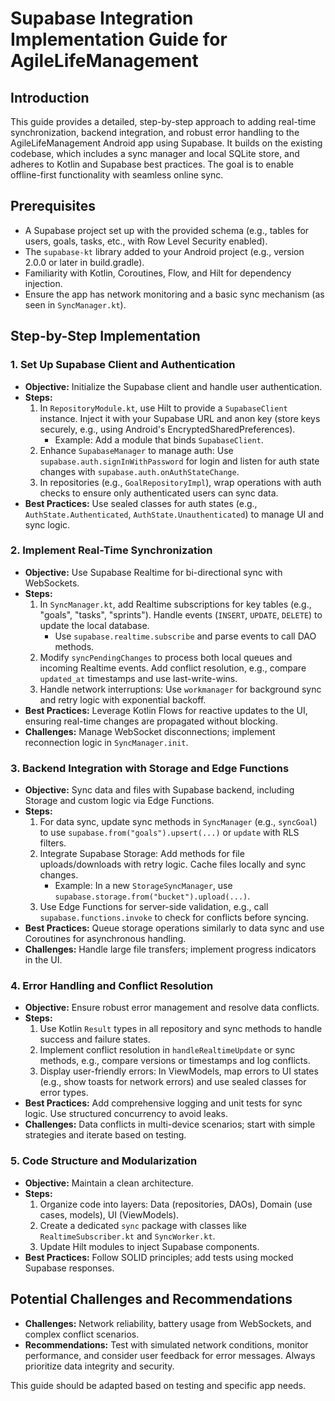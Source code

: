 # Supabase Integration Implementation Guide for AgileLifeManagement

## Introduction
This guide provides a detailed, step-by-step approach to adding real-time synchronization, backend integration, and robust error handling to the AgileLifeManagement Android app using Supabase. It builds on the existing codebase, which includes a sync manager and local SQLite store, and adheres to Kotlin and Supabase best practices. The goal is to enable offline-first functionality with seamless online sync.

## Prerequisites
- A Supabase project set up with the provided schema (e.g., tables for users, goals, tasks, etc., with Row Level Security enabled).
- The `supabase-kt` library added to your Android project (e.g., version 2.0.0 or later in build.gradle).
- Familiarity with Kotlin, Coroutines, Flow, and Hilt for dependency injection.
- Ensure the app has network monitoring and a basic sync mechanism (as seen in `SyncManager.kt`).

## Step-by-Step Implementation

### 1. Set Up Supabase Client and Authentication
- **Objective:** Initialize the Supabase client and handle user authentication.
- **Steps:**
  1. In `RepositoryModule.kt`, use Hilt to provide a `SupabaseClient` instance. Inject it with your Supabase URL and anon key (store keys securely, e.g., using Android's EncryptedSharedPreferences).
     - Example: Add a module that binds `SupabaseClient`.
  2. Enhance `SupabaseManager` to manage auth: Use `supabase.auth.signInWithPassword` for login and listen for auth state changes with `supabase.auth.onAuthStateChange`.
  3. In repositories (e.g., `GoalRepositoryImpl`), wrap operations with auth checks to ensure only authenticated users can sync data.
- **Best Practices:** Use sealed classes for auth states (e.g., `AuthState.Authenticated`, `AuthState.Unauthenticated`) to manage UI and sync logic.

### 2. Implement Real-Time Synchronization
- **Objective:** Use Supabase Realtime for bi-directional sync with WebSockets.
- **Steps:**
  1. In `SyncManager.kt`, add Realtime subscriptions for key tables (e.g., "goals", "tasks", "sprints"). Handle events (`INSERT`, `UPDATE`, `DELETE`) to update the local database.
     - Use `supabase.realtime.subscribe` and parse events to call DAO methods.
  2. Modify `syncPendingChanges` to process both local queues and incoming Realtime events. Add conflict resolution, e.g., compare `updated_at` timestamps and use last-write-wins.
  3. Handle network interruptions: Use `workmanager` for background sync and retry logic with exponential backoff.
- **Best Practices:** Leverage Kotlin Flows for reactive updates to the UI, ensuring real-time changes are propagated without blocking.
- **Challenges:** Manage WebSocket disconnections; implement reconnection logic in `SyncManager.init`.

### 3. Backend Integration with Storage and Edge Functions
- **Objective:** Sync data and files with Supabase backend, including Storage and custom logic via Edge Functions.
- **Steps:**
  1. For data sync, update sync methods in `SyncManager` (e.g., `syncGoal`) to use `supabase.from("goals").upsert(...)` or `update` with RLS filters.
  2. Integrate Supabase Storage: Add methods for file uploads/downloads with retry logic. Cache files locally and sync changes.
     - Example: In a new `StorageSyncManager`, use `supabase.storage.from("bucket").upload(...)`.
  3. Use Edge Functions for server-side validation, e.g., call `supabase.functions.invoke` to check for conflicts before syncing.
- **Best Practices:** Queue storage operations similarly to data sync and use Coroutines for asynchronous handling.
- **Challenges:** Handle large file transfers; implement progress indicators in the UI.

### 4. Error Handling and Conflict Resolution
- **Objective:** Ensure robust error management and resolve data conflicts.
- **Steps:**
  1. Use Kotlin `Result` types in all repository and sync methods to handle success and failure states.
  2. Implement conflict resolution in `handleRealtimeUpdate` or sync methods, e.g., compare versions or timestamps and log conflicts.
  3. Display user-friendly errors: In ViewModels, map errors to UI states (e.g., show toasts for network errors) and use sealed classes for error types.
- **Best Practices:** Add comprehensive logging and unit tests for sync logic. Use structured concurrency to avoid leaks.
- **Challenges:** Data conflicts in multi-device scenarios; start with simple strategies and iterate based on testing.

### 5. Code Structure and Modularization
- **Objective:** Maintain a clean architecture.
- **Steps:**
  1. Organize code into layers: Data (repositories, DAOs), Domain (use cases, models), UI (ViewModels).
  2. Create a dedicated `sync` package with classes like `RealtimeSubscriber.kt` and `SyncWorker.kt`.
  3. Update Hilt modules to inject Supabase components.
- **Best Practices:** Follow SOLID principles; add tests using mocked Supabase responses.

## Potential Challenges and Recommendations
- **Challenges:** Network reliability, battery usage from WebSockets, and complex conflict scenarios.
- **Recommendations:** Test with simulated network conditions, monitor performance, and consider user feedback for error messages. Always prioritize data integrity and security.

This guide should be adapted based on testing and specific app needs.
